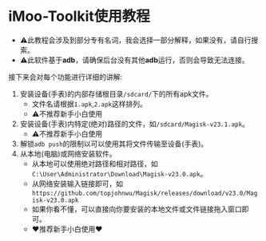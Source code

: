 # iMoo-Toolkit使用教程

- ⚠此教程会涉及到部分专有名词，我会选择一部分解释，如果没有，请自行搜索。
- ⚠此软件基于**adb**，请确保后台没有其他**adb**运行，否则会导致无法连接。

接下来会对每个功能进行详细的讲解:
 1. 安装设备(手表)的内部存储根目录`/sdcard/`下的所有apk文件。
    - 文件名请根据`1.apk`,`2.apk`这样排列。
    - ⚠不推荐新手小白使用
 2. 安装设备(手表)内特定(绝对)路径的文件，如`/sdcard/Magisk-v23.1.apk`。
    - ⚠不推荐新手小白使用
 3. 解锁`adb push`的限制以可以使用其将文件传输至设备(手表)。
 4. 从本地(电脑)或网络安装软件。
    - 从本地可以使用绝对路径和相对路径，如`C:\User\Administrator\Download\Magisk-v23.0.apk`。
    - 从网络安装输入链接即可，如`https://github.com/topjohnwu/Magisk/releases/download/v23.0/Magisk-v23.0.apk`
    - 如果你看不懂，可以直接向你要安装的本地文件或文件链接拖入窗口即可。
    - ♥️推荐新手小白使用♥️
